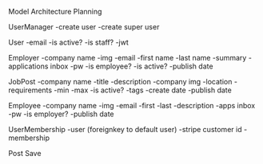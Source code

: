 Model Architecture Planning

UserManager
-create user
-create super user

User
-email
-is active?
-is staff?
-jwt

Employer
-company name
-img
-email
-first name
-last name
-summary
-applications inbox
-pw
-is employee?
-is active?
-publish date

JobPost
-company name
-title
-description
-company img
-location
-requirements
-min
-max
-is active?
-tags
-create date
-publish date

Employee
-company name
-img
-email
-first
-last
-description
-apps inbox
-pw
-is employer?
-publish date

UserMembership
-user (foreignkey to default user)
-stripe customer id
-membership

Post Save

<!-- Subscription
-user membership
-stripe subscription id (foreignkey to UserMembership)
-is active? -->
